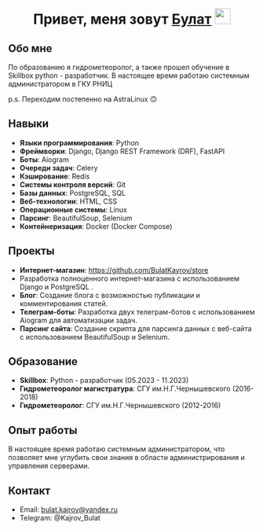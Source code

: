 <h1 align="center">Привет, меня зовут <a href="https://daniilshat.ru/" target="_blank">Булат</a> 
<img src="https://github.com/blackcater/blackcater/raw/main/images/Hi.gif" height="32"/></h1>

## Обо мне
По образованию я гидрометеоролог, а также прошел обучение в Skillbox python - разработчик. В настоящее время работаю системным администратором в ГКУ РНИЦ

p.s. Переходим постепенно на AstraLinux 🙃

## Навыки
- **Языки программирования**: Python
- **Фреймворки**: Django, Django REST Framework (DRF), FastAPI
- **Боты**: Aiogram
- **Очереди задач**: Celery
- **Кэширование**: Redis
- **Системы контроля версий**: Git
- **Базы данных**: PostgreSQL, SQL
- **Веб-технологии**: HTML, CSS
- **Операционные системы**: Linux
- **Парсинг**: BeautifulSoup, Selenium
- **Контейнеризация**: Docker (Docker Compose)

## Проекты
- **Интернет-магазин**: https://github.com/BulatKayrov/store
- Разработка полноценного интернет-магазина с использованием Django и PostgreSQL .
- **Блог**: Создание блога с возможностью публикации и комментирования статей.
- **Телеграм-боты**: Разработка двух телеграм-ботов с использованием Aiogram для автоматизации задач.
- **Парсинг сайта**: Создание скрипта для парсинга данных с веб-сайта с использованием BeautifulSoup и Selenium.

## Образование
- **Skillbox**: Python - разработчик (05.2023 - 11.2023)
- **Гидрометеоролог магистратура**: СГУ им.Н.Г.Чернышевского (2016-2018)
- **Гидрометеоролог**: СГУ им.Н.Г.Чернышевского (2012-2016)

## Опыт работы
В настоящее время работаю системным администратором, что позволяет мне углубить свои знания в области администрирования и управления серверами.

## Контакт
- Email: bulat.kajrov@yandex.ru
- Telegram: @Kajrov_Bulat
